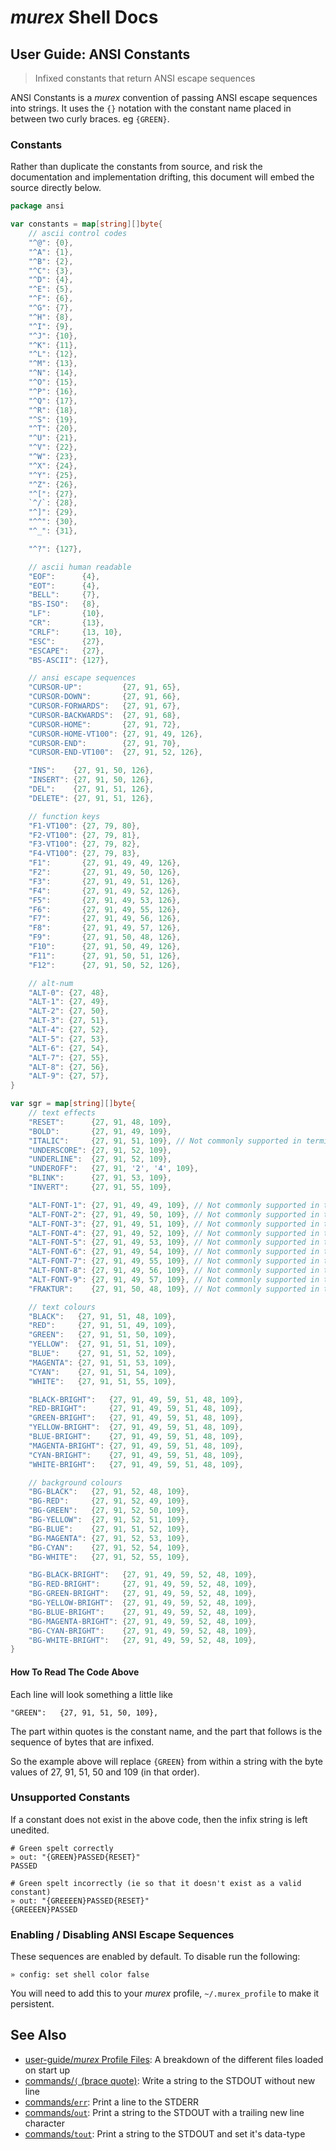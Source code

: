 # _murex_ Shell Docs

## User Guide: ANSI Constants

> Infixed constants that return ANSI escape sequences

ANSI Constants is a _murex_ convention of passing ANSI escape sequences into
strings. It uses the `{}` notation with the constant name placed in between two
curly braces. eg `{GREEN}`. 

### Constants

Rather than duplicate the constants from source, and risk the documentation and
implementation drifting, this document will embed the source directly below.

```go
package ansi

var constants = map[string][]byte{
	// ascii control codes
	"^@": {0},
	"^A": {1},
	"^B": {2},
	"^C": {3},
	"^D": {4},
	"^E": {5},
	"^F": {6},
	"^G": {7},
	"^H": {8},
	"^I": {9},
	"^J": {10},
	"^K": {11},
	"^L": {12},
	"^M": {13},
	"^N": {14},
	"^O": {15},
	"^P": {16},
	"^Q": {17},
	"^R": {18},
	"^S": {19},
	"^T": {20},
	"^U": {21},
	"^V": {22},
	"^W": {23},
	"^X": {24},
	"^Y": {25},
	"^Z": {26},
	"^[": {27},
	`^/`: {28},
	"^]": {29},
	"^^": {30},
	"^_": {31},

	"^?": {127},

	// ascii human readable
	"EOF":      {4},
	"EOT":      {4},
	"BELL":     {7},
	"BS-ISO":   {8},
	"LF":       {10},
	"CR":       {13},
	"CRLF":     {13, 10},
	"ESC":      {27},
	"ESCAPE":   {27},
	"BS-ASCII": {127},

	// ansi escape sequences
	"CURSOR-UP":         {27, 91, 65},
	"CURSOR-DOWN":       {27, 91, 66},
	"CURSOR-FORWARDS":   {27, 91, 67},
	"CURSOR-BACKWARDS":  {27, 91, 68},
	"CURSOR-HOME":       {27, 91, 72},
	"CURSOR-HOME-VT100": {27, 91, 49, 126},
	"CURSOR-END":        {27, 91, 70},
	"CURSOR-END-VT100":  {27, 91, 52, 126},

	"INS":    {27, 91, 50, 126},
	"INSERT": {27, 91, 50, 126},
	"DEL":    {27, 91, 51, 126},
	"DELETE": {27, 91, 51, 126},

	// function keys
	"F1-VT100": {27, 79, 80},
	"F2-VT100": {27, 79, 81},
	"F3-VT100": {27, 79, 82},
	"F4-VT100": {27, 79, 83},
	"F1":       {27, 91, 49, 49, 126},
	"F2":       {27, 91, 49, 50, 126},
	"F3":       {27, 91, 49, 51, 126},
	"F4":       {27, 91, 49, 52, 126},
	"F5":       {27, 91, 49, 53, 126},
	"F6":       {27, 91, 49, 55, 126},
	"F7":       {27, 91, 49, 56, 126},
	"F8":       {27, 91, 49, 57, 126},
	"F9":       {27, 91, 50, 48, 126},
	"F10":      {27, 91, 50, 49, 126},
	"F11":      {27, 91, 50, 51, 126},
	"F12":      {27, 91, 50, 52, 126},

	// alt-num
	"ALT-0": {27, 48},
	"ALT-1": {27, 49},
	"ALT-2": {27, 50},
	"ALT-3": {27, 51},
	"ALT-4": {27, 52},
	"ALT-5": {27, 53},
	"ALT-6": {27, 54},
	"ALT-7": {27, 55},
	"ALT-8": {27, 56},
	"ALT-9": {27, 57},
}

var sgr = map[string][]byte{
	// text effects
	"RESET":      {27, 91, 48, 109},
	"BOLD":       {27, 91, 49, 109},
	"ITALIC":     {27, 91, 51, 109}, // Not commonly supported in terminals
	"UNDERSCORE": {27, 91, 52, 109},
	"UNDERLINE":  {27, 91, 52, 109},
	"UNDEROFF":   {27, 91, '2', '4', 109},
	"BLINK":      {27, 91, 53, 109},
	"INVERT":     {27, 91, 55, 109},

	"ALT-FONT-1": {27, 91, 49, 49, 109}, // Not commonly supported in terminals
	"ALT-FONT-2": {27, 91, 49, 50, 109}, // Not commonly supported in terminals
	"ALT-FONT-3": {27, 91, 49, 51, 109}, // Not commonly supported in terminals
	"ALT-FONT-4": {27, 91, 49, 52, 109}, // Not commonly supported in terminals
	"ALT-FONT-5": {27, 91, 49, 53, 109}, // Not commonly supported in terminals
	"ALT-FONT-6": {27, 91, 49, 54, 109}, // Not commonly supported in terminals
	"ALT-FONT-7": {27, 91, 49, 55, 109}, // Not commonly supported in terminals
	"ALT-FONT-8": {27, 91, 49, 56, 109}, // Not commonly supported in terminals
	"ALT-FONT-9": {27, 91, 49, 57, 109}, // Not commonly supported in terminals
	"FRAKTUR":    {27, 91, 50, 48, 109}, // Not commonly supported in terminals

	// text colours
	"BLACK":   {27, 91, 51, 48, 109},
	"RED":     {27, 91, 51, 49, 109},
	"GREEN":   {27, 91, 51, 50, 109},
	"YELLOW":  {27, 91, 51, 51, 109},
	"BLUE":    {27, 91, 51, 52, 109},
	"MAGENTA": {27, 91, 51, 53, 109},
	"CYAN":    {27, 91, 51, 54, 109},
	"WHITE":   {27, 91, 51, 55, 109},

	"BLACK-BRIGHT":   {27, 91, 49, 59, 51, 48, 109},
	"RED-BRIGHT":     {27, 91, 49, 59, 51, 48, 109},
	"GREEN-BRIGHT":   {27, 91, 49, 59, 51, 48, 109},
	"YELLOW-BRIGHT":  {27, 91, 49, 59, 51, 48, 109},
	"BLUE-BRIGHT":    {27, 91, 49, 59, 51, 48, 109},
	"MAGENTA-BRIGHT": {27, 91, 49, 59, 51, 48, 109},
	"CYAN-BRIGHT":    {27, 91, 49, 59, 51, 48, 109},
	"WHITE-BRIGHT":   {27, 91, 49, 59, 51, 48, 109},

	// background colours
	"BG-BLACK":   {27, 91, 52, 48, 109},
	"BG-RED":     {27, 91, 52, 49, 109},
	"BG-GREEN":   {27, 91, 52, 50, 109},
	"BG-YELLOW":  {27, 91, 52, 51, 109},
	"BG-BLUE":    {27, 91, 51, 52, 109},
	"BG-MAGENTA": {27, 91, 52, 53, 109},
	"BG-CYAN":    {27, 91, 52, 54, 109},
	"BG-WHITE":   {27, 91, 52, 55, 109},

	"BG-BLACK-BRIGHT":   {27, 91, 49, 59, 52, 48, 109},
	"BG-RED-BRIGHT":     {27, 91, 49, 59, 52, 48, 109},
	"BG-GREEN-BRIGHT":   {27, 91, 49, 59, 52, 48, 109},
	"BG-YELLOW-BRIGHT":  {27, 91, 49, 59, 52, 48, 109},
	"BG-BLUE-BRIGHT":    {27, 91, 49, 59, 52, 48, 109},
	"BG-MAGENTA-BRIGHT": {27, 91, 49, 59, 52, 48, 109},
	"BG-CYAN-BRIGHT":    {27, 91, 49, 59, 52, 48, 109},
	"BG-WHITE-BRIGHT":   {27, 91, 49, 59, 52, 48, 109},
}
```

#### How To Read The Code Above

Each line will look something a little like

    "GREEN":   {27, 91, 51, 50, 109},
    
The part within quotes is the constant name, and the part that follows is the
sequence of bytes that are infixed.

So the example above will replace `{GREEN}` from within a string with the
byte values of 27, 91, 51, 50 and 109 (in that order).

### Unsupported Constants

If a constant does not exist in the above code, then the infix string is left
unedited.

    # Green spelt correctly
    » out: "{GREEN}PASSED{RESET}"
    PASSED
    
    # Green spelt incorrectly (ie so that it doesn't exist as a valid constant)
    » out: "{GREEEEN}PASSED{RESET}"
    {GREEEEN}PASSED
    
### Enabling / Disabling ANSI Escape Sequences

These sequences are enabled by default. To disable run the following:

    » config: set shell color false
    
You will need to add this to your _murex_ profile, `~/.murex_profile` to make
it persistent.

## See Also

* [user-guide/_murex_ Profile Files](../user-guide/profile.md):
  A breakdown of the different files loaded on start up
* [commands/`(` (brace quote)](../commands/brace-quote.md):
  Write a string to the STDOUT without new line
* [commands/`err`](../commands/err.md):
  Print a line to the STDERR
* [commands/`out`](../commands/out.md):
  Print a string to the STDOUT with a trailing new line character
* [commands/`tout`](../commands/tout.md):
  Print a string to the STDOUT and set it's data-type